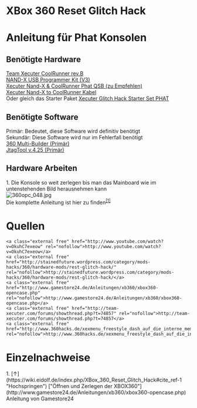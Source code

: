 # XBox 360 Reset Glitch Hack

# <span id="bkmrk-"></span><span class="mw-headline" id="bkmrk-anleitung-f%C3%BCr%C2%A0phat%C2%A0k-1">Anleitung für **Phat** Konsolen</span>

## <span id="bkmrk--1"></span><span class="mw-headline" id="bkmrk-ben%C3%B6tigte-hardware-1">Benötigte Hardware</span>

[Team Xecuter CoolRunner rev.B](http://www.konsolenshop24.de/epages/62116687.sf/de_DE/?ObjectPath=/Shops/62116687/Products/0809201124)  
[NAND-X USB Programmer Kit (V3)](http://www.konsolenshop24.de/epages/62116687.sf/de_DE/?ObjectPath=/Shops/62116687/Products/0504201001)  
[Xecuter Nand-X &amp; CoolRunner Phat QSB (zu Empfehlen)](http://www.konsolenshop24.de/epages/62116687.sf/de_DE/?ObjectPath=/Shops/62116687/Products/1211201113)  
[Xecuter Nand-X to CoolRunner Kabel](http://www.konsolenshop24.de/epages/62116687.sf/de_DE/?ObjectPath=/Shops/62116687/Products/1211201114)  
Oder gleich das Starter Paket [Xecuter Glitch Hack Starter Set PHAT](http://www.konsolenshop24.de/epages/62116687.sf/de_DE/?ObjectPath=/Shops/62116687/Products/0801201212)

## <span id="bkmrk--2"></span><span class="mw-headline" id="bkmrk-ben%C3%B6tigte-software-1">Benötigte Software</span>

Primär: Bedeutet, diese Software wird definitiv benötigt  
Sekundär: Diese Software wird nur im Fehlerfall benötigt  
[360 Multi-Builder (Primär)](http://www.tortuga-cove.com/forums/viewtopic.php?f=61&t=578&p=1241#p1241)  
[JtagTool v.4.25 (Primär)](http://netload.in/dateiLjZeDvtgzn/JtagTool_v.4.25.rar.htm)

## <span class="mw-headline" id="bkmrk-hardware-arbeiten-1">Hardware Arbeiten</span>

1\. Die Konsole so weit zerlegen bis man das Mainboard wie im untenstehenden Bild herausnehmen kann  
![360opc_048.jpg](http://www.gamestore24.de/Anleitungen/Bilder/xb360/opencase/360opc_048.jpg)  
Die komplette Anleitung ist hier zu finden<sup class="reference" id="bkmrk-%5B1%5D">[\[1\]](https://wiki.eidolf.de/index.php/XBox_360_Reset_Glitch_Hack#cite_note-1)</sup>

# <span class="mw-headline" id="bkmrk-quellen-1">Quellen</span>

```
<a class="external free" href="http://www.youtube.com/watch?v=OkuhC7exeow" rel="nofollow">http://www.youtube.com/watch?v=OkuhC7exeow</a>
<a class="external free" href="http://stainedfuture.wordpress.com/category/mods-hacks/360/hardware-mods/rest-glitch-hack/" rel="nofollow">http://stainedfuture.wordpress.com/category/mods-hacks/360/hardware-mods/rest-glitch-hack/</a>
<a class="external free" href="http://www.gamestore24.de/Anleitungen/xb360/xbox360-opencase.php" rel="nofollow">http://www.gamestore24.de/Anleitungen/xb360/xbox360-opencase.php</a>
<a class="external free" href="http://team-xecuter.com/forums/showthread.php?t=74857" rel="nofollow">http://team-xecuter.com/forums/showthread.php?t=74857</a>
<a class="external free" href="http://www.360hacks.de/xexmenu_freestyle_dash_auf_die_interne_memory_unit_der_xbox_slim_kopieren.t21189.html" rel="nofollow">http://www.360hacks.de/xexmenu_freestyle_dash_auf_die_interne_memory_unit_der_xbox_slim_kopieren.t21189.html</a>
```

# <span class="mw-headline" id="bkmrk-einzelnachweise-1">Einzelnachweise</span>

<div class="vector-body" id="bkmrk-%E2%86%91%C2%A0%22%C3%96ffnen-und-zerleg"><div class="mw-body-content mw-content-ltr" dir="ltr" id="bkmrk-%E2%86%91%C2%A0%22%C3%96ffnen-und-zerleg-1" lang="de"><div class="mw-parser-output"><div class="mw-references-wrap">1. <span class="mw-cite-backlink">[↑](https://wiki.eidolf.de/index.php/XBox_360_Reset_Glitch_Hack#cite_ref-1 "Hochspringen")</span> <span class="reference-text">["Öffnen und Zerlegen der XBOX360"](http://www.gamestore24.de/Anleitungen/xb360/xbox360-opencase.php) Anleitung von Gamestore24</span>

</div></div></div></div>